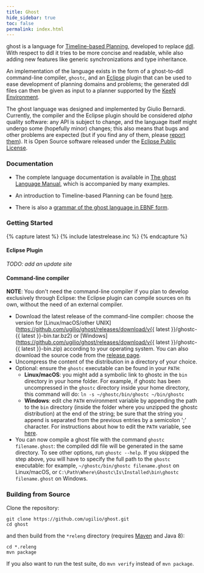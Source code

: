 ```yaml
---
title: Ghost
hide_sidebar: true
toc: false
permalink: index.html
---
```

<span class="sc">ghost</span> is a language for [Timeline-based Planning](https://ugilio.github.io/keen/intro), developed to replace [<span class="sc">ddl</span>](https://ugilio.github.io/keen/intro#the-ddl-language). With respect to <span class="sc">ddl</span> it tries to be more concise and readable, while also adding new features like generic synchronizations and type inheritance.

An implementation of the language exists in the form of a ghost-to-ddl command-line compiler, `ghostc`, and an [Eclipse](https://www.eclipse.org) plugin that can be used to ease development of planning domains and problems; the generated ddl files can then be given as input to a planner supported by the [KeeN Environment](https://ugilio.github.io/keen).

The <span class="sc">ghost</span> language was designed and implemented by Giulio Bernardi. Currently, the compiler and the Eclipse plugin should be considered *alpha* quality software: any API is subject to change, and the language itself might undergo some (hopefully minor) changes; this also means that bugs and other problems are expected (but if you find any of them, please [report them](https://github.com/ugilio/ghost/issues)). It is Open Source software released under the [Eclipse Public License](https://www.eclipse.org/legal/epl-v10.html).

### Documentation

* The complete language documentation is available in [The <span class="sc">ghost</span> Language Manual](/manual), which is accompanied by many examples.

* An introduction to Timeline-based Planning can be found [here](https://ugilio.github.io/keen/intro).

* There is also a [grammar of the <span class="sc">ghost</span> language in EBNF form](/ghostebnf).

### Getting Started

{% capture latest %}
{% include latestrelease.inc %}
{% endcapture %}

#### Eclipse Plugin
*TODO: add an update site*

#### Command-line compiler
**NOTE**: You don't need the command-line compiler if you plan to develop exclusively through Eclipse: the Eclipse plugin can compile sources on its own, without the need of an external compiler.

 * Download the latest release of the command-line compiler: choose the version for [Linux/macOS/other UNIX](https://github.com/ugilio/ghost/releases/download/v{{ latest }}/ghostc-{{ latest }}-bin.tar.bz2) or [Windows](https://github.com/ugilio/ghost/releases/download/v{{ latest }}/ghostc-{{ latest }}-bin.zip) according to your operating system. You can also download the source code from the [release page](https://github.com/ugilio/ghost/releases/latest).
 * Uncompress the content of the distribution in a directory of your choice.
 * Optional: ensure the `ghostc` executable can be found in your `PATH`:
   * **Linux/macOS**: you might add a symbolic link to ghostc in the `bin` directory in your home folder. For example, if ghostc has been uncompressed in the `ghostc` directory inside your home directory, this command will do: `ln -s ~/ghostc/bin/ghostc ~/bin/ghostc`
   * **Windows**: edit che `PATH` environment variable by appending the path to the `bin` directory (inside the folder where you unzipped the ghostc distribution) at the end of the string; be sure that the string you append is separated from the previous entries by a semicolon ';' character. For instructions about how to edit the `PATH` variable, see [here](https://www.java.com/en/download/help/path.xml).
 * You can now compile a ghost file with the command `ghostc filename.ghost`: the compiled ddl file will be generated in the same directory. To see other options, run `ghostc --help`. If you skipped the step above, you will have to specify the full path to the `ghostc` executable: for example, `~/ghostc/bin/ghostc filename.ghost` on Linux/macOS, or `C:\Path\Where\Ghostc\Is\Installed\bin\ghostc filename.ghost` on Windows.

### Building from Source

Clone the repository:
```
git clone https://github.com/ugilio/ghost.git
cd ghost
```

and then build from the `*releng` directory (requires [Maven](https://maven.apache.org/) and Java 8):
```
cd *.releng
mvn package
```
If you also want to run the test suite, do `mvn verify` instead of `mvn package`.
